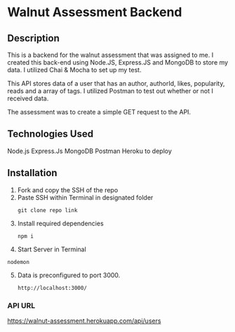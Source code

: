 # Walnut Assessment Backend

## Description
This is a backend for the walnut assessment that was assigned to me. I created this back-end using Node.JS, Express.JS and MongoDB to store my data. I utilized Chai & Mocha to set up my test. 

This API stores data of a user that has an author, authorId, likes, popularity, reads and a array of tags. I utilized Postman to test out whether or not I received data. 

The assessment was to create a simple GET request to the API. 

## Technologies Used
Node.js 
Express.Js
MongoDB
Postman
Heroku to deploy

## Installation 
1. Fork and copy the SSH of the repo
2. Paste SSH within Terminal in designated folder
    ```
    git clone repo link
    ```
3. Install required dependencies 
    ``` 
    npm i
    ```
4. Start Server in Terminal
```
nodemon 
```
5. Data is preconfigured to port 3000.
    ```
    http://localhost:3000/
    ```

### API URL
https://walnut-assessment.herokuapp.com/api/users